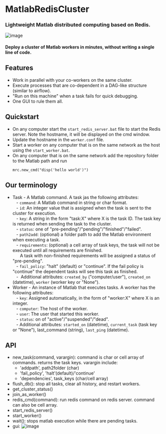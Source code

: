 # MatlabRedisCluster
### Lightweight Matlab distributed computing based on Redis.  
![image](https://user-images.githubusercontent.com/50057077/117539282-9c1d5500-b012-11eb-8eb6-46e1788164a4.png)
#### Deploy a cluster of Matlab workers in minutes, without writing a single line of code.  

## Features
- Work in parallel with your co-workers on the same cluster.
- Execute processes that are co-dependent in a DAG-like structure (similar to airflow).
- "Run on this machine" when a task fails for quick debugging.
- One GUI to rule them all.

## Quickstart  
- On any computer start the `start_redis_server.bat` file to start the Redis server. Note the hostname, it will be displayed on the cmd window.  
- Update the hostname in the `worker.conf` file.  
- Start a worker on any computer that is on the same network as the host using the `start_worker.bat`.
- On any computer that is on the same network add the repository folder to the Matlab path and run 
   ```
   mrc.new_cmd("disp('hello world')")
   ```

## Our terminology
- Task - A Matlab command. A task jas the following attributes:  
   - `command`: A Matlab command in string or char format.  
   - `id`: An integer value that is assigned when the task is sent to the cluster for execution.  
   - `key`: A string in the form "task:X" where X is the task ID. The task key is returned when sending the task to the cluster.  
   - `status`: one of "pre-pending"/"pending"/"finished"/"failed".  
   - `path2add`: (optional) a folder path to add the Matlab environment when executing a task.  
   - `requirements`: (optional) a cell array of task keys, the task will not be executed until all requirements are finished.    
      A task with non-finished requirements will be assigned a status of "pre-pending".   
   - `fail_policy`: "halt" (default) or "continue". If the fail policy is "continue" the dependent tasks will see this task as finished.     
   -  Additional attributes: `created_by` ("computer/user"), `created_on` (datetime), `worker` (worker key or "None").    
- Worker - An instance of Matlab that executes tasks. A worker has the following attributes:  
   - `key`: Assigned automatically, in the form of "worker:X" where X is an integer.  
   - `computer`: The host of the worker.  
   - `user`: The user that started this worker.  
   - `status`: on of "active"/"suspended"/"dead".   
   - Additional attributes: `started_on` (datetime), `current_task` (task key or "None"), last_command (string), `last_ping` (datetime).    
## API
* new_task(command, varargin): command is char or cell array of commands. returns the task keys. varargin include:
   * 'addpath', path2folder (char)
   * 'fail_policy', 'halt'(default)/'continue'
   * 'dependencies', task_keys (char/cell array)
* flush_db(): stop all tasks, clear all history, and restart workers.            
* get_cluster_status()  
* join_as_worker()      
* redis_cmd(command): run redis command on redis server. command can also be cell array. 
* start_redis_server()
* start_worker()
* wait(): stops matlab execution while there are pending tasks.
* gui:
![image](https://user-images.githubusercontent.com/50057077/112982622-59d83c80-9165-11eb-97e1-ed2957179e03.png)
   

